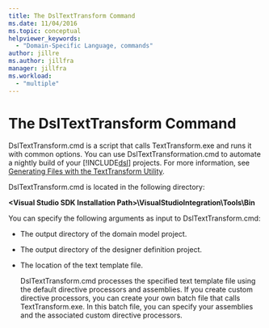 ```yaml
---
title: The DslTextTransform Command
ms.date: 11/04/2016
ms.topic: conceptual
helpviewer_keywords:
  - "Domain-Specific Language, commands"
author: jillre
ms.author: jillfra
manager: jillfra
ms.workload:
  - "multiple"
---
```

# The DslTextTransform Command
DslTextTransform.cmd is a script that calls TextTransform.exe and runs it with common options. You can use DslTextTransformation.cmd to automate a nightly build of your [!INCLUDE[dsl](../modeling/includes/dsl_md.md)] projects. For more information, see [Generating Files with the TextTransform Utility](../modeling/generating-files-with-the-texttransform-utility.md).

 DslTextTransform.cmd is located in the following directory:

 **\<Visual Studio SDK Installation Path>\VisualStudioIntegration\Tools\Bin**

 You can specify the following arguments as input to DslTextTransform.cmd:

- The output directory of the domain model project.

- The output directory of the designer definition project.

- The location of the text template file.

  DslTextTransform.cmd processes the specified text template file using the default directive processors and assemblies. If you create custom directive processors, you can create your own batch file that calls TextTransform.exe. In this batch file, you can specify your assemblies and the associated custom directive processors.